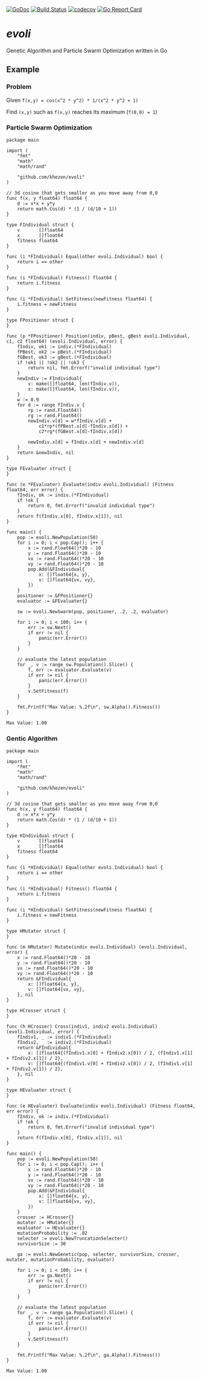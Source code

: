 [![GoDoc](https://img.shields.io/badge/go-documentation-blue.svg?style=flat-square)](https://godoc.org/github.com/khezen/evoli)
[![Build Status](http://img.shields.io/travis/khezen/evoli.svg?style=flat-square)](https://travis-ci.org/khezen/evoli) [![codecov](https://img.shields.io/codecov/c/github/khezen/evoli/master.svg?style=flat-square)](https://codecov.io/gh/khezen/evoli)
[![Go Report Card](https://goreportcard.com/badge/github.com/khezen/evoli?style=flat-square)](https://goreportcard.com/report/github.com/khezen/evoli)

# *evoli*

Genetic Algorithm and Particle Swarm Optimization written in Go

## Example

### Problem

Given `f(x,y) = cos(x^2 * y^2) * 1/(x^2 * y^2 + 1)`

Find `(x,y)` such as `f(x,y)` reaches its maximum (`f(0,0) = 1`)


### Particle Swarm Optimization

```golang
package main

import (
	"fmt"
	"math"
	"math/rand"

	"github.com/khezen/evoli"
)

// 3d cosine that gets smaller as you move away from 0,0
func f(x, y float64) float64 {
	d := x*x + y*y
	return math.Cos(d) * (1 / (d/10 + 1))
}

type FIndividual struct {
	v       []float64
	x       []float64
	fitness float64
}

func (i *FIndividual) Equal(other evoli.Individual) bool {
	return i == other
}

func (i *FIndividual) Fitness() float64 {
	return i.fitness
}

func (i *FIndividual) SetFitness(newFitness float64) {
	i.fitness = newFitness
}

type FPositioner struct {
}

func (p *FPositioner) Position(indiv, pBest, gBest evoli.Individual, c1, c2 float64) (evoli.Individual, error) {
	fIndiv, ok1 := indiv.(*FIndividual)
	fPBest, ok2 := pBest.(*FIndividual)
	fGBest, ok3 := gBest.(*FIndividual)
	if !ok1 || !ok2 || !ok3 {
		return nil, fmt.Errorf("invalid individual type")
	}
	newIndiv := FIndividual{
		v: make([]float64, len(fIndiv.v)),
		x: make([]float64, len(fIndiv.v)),
	}
	w := 0.9
	for d := range fIndiv.v {
		rp := rand.Float64()
		rg := rand.Float64()
		newIndiv.v[d] = w*fIndiv.v[d] +
			c1*rp*(fPBest.x[d]-fIndiv.x[d]) +
			c2*rg*(fGBest.x[d]-fIndiv.x[d])

		newIndiv.x[d] = fIndiv.x[d] + newIndiv.v[d]
	}
	return &newIndiv, nil
}

type FEvaluater struct {
}

func (e *FEvaluater) Evaluate(indiv evoli.Individual) (Fitness float64, err error) {
	fIndiv, ok := indiv.(*FIndividual)
	if !ok {
		return 0, fmt.Errorf("invalid individual type")
	}
	return f(fIndiv.x[0], fIndiv.x[1]), nil
}

func main() {
	pop := evoli.NewPopulation(50)
	for i := 0; i < pop.Cap(); i++ {
		x := rand.Float64()*20 - 10
		y := rand.Float64()*20 - 10
		vx := rand.Float64()*20 - 10
		vy := rand.Float64()*20 - 10
		pop.Add(&FIndividual{
			x: []float64{x, y},
			v: []float64{vx, vy},
		})
	}
	positioner := &FPositioner{}
	evaluator := &FEvaluater{}

	sw := evoli.NewSwarm(pop, positioner, .2, .2, evaluator)

	for i := 0; i < 100; i++ {
		err := sw.Next()
		if err != nil {
			panic(err.Error())
		}
	}

	// evaluate the latest population
	for _, v := range sw.Population().Slice() {
		f, err := evaluator.Evaluate(v)
		if err != nil {
			panic(err.Error())
		}
		v.SetFitness(f)
	}

	fmt.Printf("Max Value: %.2f\n", sw.Alpha().Fitness())
}
```

```bash
Max Value: 1.00
```

### Gentic Algorithm

```golang
package main

import (
	"fmt"
	"math"
	"math/rand"

	"github.com/khezen/evoli"
)

// 3d cosine that gets smaller as you move away from 0,0
func h(x, y float64) float64 {
	d := x*x + y*y
	return math.Cos(d) * (1 / (d/10 + 1))
}

type HIndividual struct {
	v       []float64
	x       []float64
	fitness float64
}

func (i *HIndividual) Equal(other evoli.Individual) bool {
	return i == other
}

func (i *HIndividual) Fitness() float64 {
	return i.fitness
}

func (i *HIndividual) SetFitness(newFitness float64) {
	i.fitness = newFitness
}

type HMutater struct {
}

func (m HMutater) Mutate(indiv evoli.Individual) (evoli.Individual, error) {
	x := rand.Float64()*20 - 10
	y := rand.Float64()*20 - 10
	vx := rand.Float64()*20 - 10
	vy := rand.Float64()*20 - 10
	return &FIndividual{
		x: []float64{x, y},
		v: []float64{vx, vy},
	}, nil
}

type HCrosser struct {
}

func (h HCrosser) Cross(indiv1, indiv2 evoli.Individual) (evoli.Individual, error) {
	fIndiv1, _ := indiv1.(*FIndividual)
	fIndiv2, _ := indiv2.(*FIndividual)
	return &FIndividual{
		x: []float64{(fIndiv1.x[0] + fIndiv2.x[0]) / 2, (fIndiv1.x[1] + fIndiv2.x[1]) / 2},
		v: []float64{(fIndiv1.v[0] + fIndiv2.v[0]) / 2, (fIndiv1.v[1] + fIndiv2.v[1]) / 2},
	}, nil
}

type HEvaluater struct {
}

func (e HEvaluater) Evaluate(indiv evoli.Individual) (Fitness float64, err error) {
	fIndiv, ok := indiv.(*FIndividual)
	if !ok {
		return 0, fmt.Errorf("invalid individual type")
	}
	return f(fIndiv.x[0], fIndiv.x[1]), nil
}

func main() {
	pop := evoli.NewPopulation(50)
	for i := 0; i < pop.Cap(); i++ {
		x := rand.Float64()*20 - 10
		y := rand.Float64()*20 - 10
		vx := rand.Float64()*20 - 10
		vy := rand.Float64()*20 - 10
		pop.Add(&FIndividual{
			x: []float64{x, y},
			v: []float64{vx, vy},
		})
	}
	crosser := HCrosser{}
	mutater := HMutater{}
	evaluator := HEvaluater{}
	mutationProbability := .02
	selecter := evoli.NewTruncationSelecter()
	survivorSize := 30

	ga := evoli.NewGenetic(pop, selecter, survivorSize, crosser, mutater, mutationProbability, evaluator)

	for i := 0; i < 100; i++ {
		err := ga.Next()
		if err != nil {
			panic(err.Error())
		}
	}

	// evaluate the latest population
	for _, v := range ga.Population().Slice() {
		f, err := evaluator.Evaluate(v)
		if err != nil {
			panic(err.Error())
		}
		v.SetFitness(f)
	}

	fmt.Printf("Max Value: %.2f\n", ga.Alpha().Fitness())
}
```

```bash
Max Value: 1.00
```